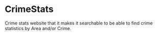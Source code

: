 # CrimeStats
Crime stats website that it makes it searchable to be able to find crime statistics by Area and/or Crime.
